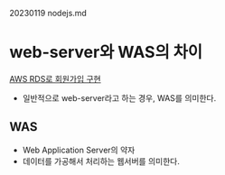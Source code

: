 20230119 nodejs.md

# web-server와 WAS의 차이
[AWS RDS로 회원가입 구현](https://youtu.be/ykhTdWVkuC8)

- 일반적으로 web-server라고 하는 경우, WAS를 의미한다.

## WAS
- Web Application Server의 약자
- 데이터를 가공해서 처리하는 웹서버를 의미한다.